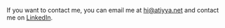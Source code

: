 If you want to contact me, you can  email me at [hi@atiyya.net](mailto:hi@atiyya.net) and contact me on [LinkedIn](https://www.linkedin.com/in/atiyya).

